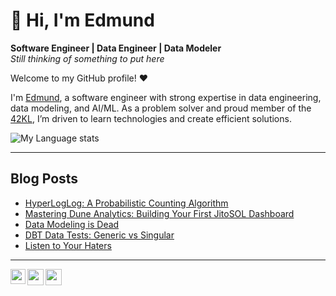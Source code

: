 # 👋 Hi, I'm Edmund

**Software Engineer | Data Engineer | Data Modeler**  
_Still thinking of something to put here_

Welcome to my GitHub profile! ❤️

I'm <a href="https://linkedin.com/in/yoyedmundyoy">Edmund</a>, a software engineer with strong expertise in data engineering, data modeling, and AI/ML. As a problem solver and proud member of the <a href="https://42kl.edu.my/">42KL</a>, I’m driven to learn technologies and create efficient solutions.

<!--
### My Experiences 🙌
- [Senior Software Develpment Engineer (FreeCharge)](https://www.freecharge.in/) - (Jul'21-Present)
- [BAT Ambassador (Brave)](https://brave.com/) - (Apr'21-Present)
- [Software Engineer (To The New)](https://www.tothenew.com/) - (Dec'20-Jul'21)
-->

![My Language stats](https://github-readme-stats-eight-theta.vercel.app/api/top-langs/?username=edmundtly&layout=compact&langs_count=8&hide_border=true)
<br />

---

## Blog Posts
<!-- BLOG-POST-LIST:START -->
- [HyperLogLog: A Probabilistic Counting Algorithm](https://medium.com/@edmund.tongly/hyperloglog-a-probabilistic-counting-algorithm-fee85bf984d6?source=rss-3bc612c98df------2)
- [Mastering Dune Analytics: Building Your First JitoSOL Dashboard](https://medium.com/@edmund.tongly/mastering-dune-analytics-building-your-first-jitosol-dashboard-c7d9466fd649?source=rss-3bc612c98df------2)
- [Data Modeling is Dead](https://medium.com/@edmund.tongly/data-modeling-is-dead-b7889639f14a?source=rss-3bc612c98df------2)
- [DBT Data Tests: Generic vs Singular](https://medium.com/@edmund.tongly/dbt-data-tests-generic-vs-singular-1ab2245d9624?source=rss-3bc612c98df------2)
- [Listen to Your Haters](https://medium.com/@edmund.tongly/listen-to-your-haters-91bca86300f9?source=rss-3bc612c98df------2)
<!-- BLOG-POST-LIST:END -->

---


<a href="https://www.linkedin.com/in/yoyedmundyoy/">
  <img align="left" width="24px" src="https://cdn.simpleicons.org/linkedin"  />
</a>
<a href="mailto:edmund.tongly@gmail.com">
  <img align="left" width="26px" src="https://cdn.simpleicons.org/gmail" />
</a>
<a href="https://medium.com/@edmund.tongly">
  <img align="left" width="26px" src="https://cdn.simpleicons.org/medium/777777" />
</a>

<br />

<!--
![visitors](https://visitor-badge.laobi.icu/badge?page_id=isupersky.isupersky)
-->
